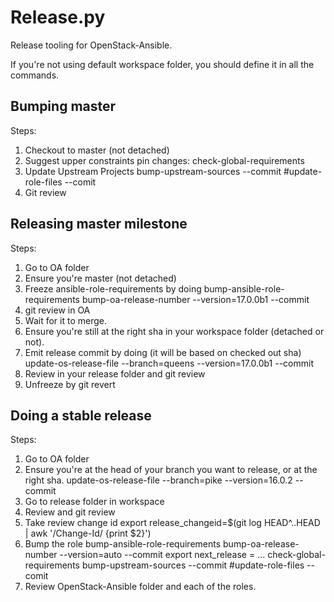Release.py
==========

Release tooling for OpenStack-Ansible.

If you're not using default workspace folder, you should define it in all the commands.

Bumping master
--------------

Steps:

1. Checkout to master (not detached)
1. Suggest upper constraints pin changes:
    check-global-requirements
1. Update Upstream Projects
    bump-upstream-sources --commit
    #update-role-files --comit
1. Git review

Releasing master milestone
--------------------------

Steps:

1. Go to OA folder
1. Ensure you're master (not detached)
1. Freeze ansible-role-requirements by doing
    bump-ansible-role-requirements
    bump-oa-release-number --version=17.0.0b1 --commit 
1. git review in OA
1. Wait for it to merge.
1. Ensure you're still at the right sha in your workspace folder (detached or not).
1. Emit release commit by doing (it will be based on checked out sha)
    update-os-release-file --branch=queens --version=17.0.0b1 --commit
1. Review in your release folder and git review
1. Unfreeze by git revert

Doing a stable release
----------------------

Steps:

1. Go to OA folder
1. Ensure you're at the head of your branch you want to release, or at the right sha.
    update-os-release-file --branch=pike --version=16.0.2 --commit
1. Go to release folder in workspace
1. Review and git review
1. Take review change id
    export release_changeid=$(git log HEAD^..HEAD | awk '/Change-Id/ {print $2}')
1. Bump the role
    bump-ansible-role-requirements
    bump-oa-release-number --version=auto --commit
        export next_release = ...
    check-global-requirements
    bump-upstream-sources --commit
    #update-role-files --comit
1. Review OpenStack-Ansible folder and each of the roles.